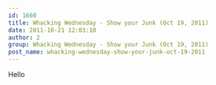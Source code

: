 ```yaml
---
id: 1660
title: Whacking Wednesday - Show your Junk (Oct 19, 2011)
date: 2011-10-21 12:03:10
author: 2
group: Whacking Wednesday - Show your Junk (Oct 19, 2011)
post_name: whacking-wednesday-show-your-junk-oct-19-2011
---
```


Hello